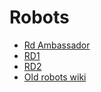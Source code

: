 # Robots

* [Rd Ambassador](rd-ambassador.md)
* [RD1](rd1.md)
* [RD2](rd2.md)
* [Old robots wiki](http://asrob.uc3m.es/index.php/Robot_Devastation:_Robots)
